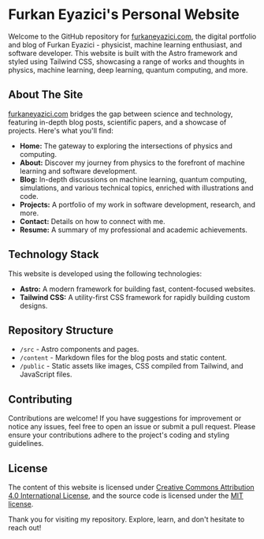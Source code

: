 # Furkan Eyazici's Personal Website

Welcome to the GitHub repository for [furkaneyazici.com](https://furkaneyazici.com), the digital portfolio and blog of Furkan Eyazici - physicist, machine learning enthusiast, and software developer. This website is built with the Astro framework and styled using Tailwind CSS, showcasing a range of works and thoughts in physics, machine learning, deep learning, quantum computing, and more.

## About The Site

[furkaneyazici.com](https://furkaneyazici.com) bridges the gap between science and technology, featuring in-depth blog posts, scientific papers, and a showcase of projects. Here's what you'll find:

- **Home:** The gateway to exploring the intersections of physics and computing.
- **About:** Discover my journey from physics to the forefront of machine learning and software development.
- **Blog:** In-depth discussions on machine learning, quantum computing, simulations, and various technical topics, enriched with illustrations and code.
- **Projects:** A portfolio of my work in software development, research, and more.
- **Contact:** Details on how to connect with me.
- **Resume:** A summary of my professional and academic achievements.

## Technology Stack

This website is developed using the following technologies:

- **Astro:** A modern framework for building fast, content-focused websites.
- **Tailwind CSS:** A utility-first CSS framework for rapidly building custom designs.

## Repository Structure

- `/src` - Astro components and pages.
- `/content` - Markdown files for the blog posts and static content.
- `/public` - Static assets like images, CSS compiled from Tailwind, and JavaScript files.

## Contributing

Contributions are welcome! If you have suggestions for improvement or notice any issues, feel free to open an issue or submit a pull request. Please ensure your contributions adhere to the project's coding and styling guidelines.

## License

The content of this website is licensed under [Creative Commons Attribution 4.0 International License](http://creativecommons.org/licenses/by/4.0/), and the source code is licensed under the [MIT license](https://opensource.org/licenses/MIT).

Thank you for visiting my repository. Explore, learn, and don't hesitate to reach out!
